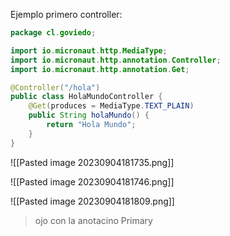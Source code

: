 
Ejemplo primero controller:

```java
package cl.goviedo;

import io.micronaut.http.MediaType;
import io.micronaut.http.annotation.Controller;
import io.micronaut.http.annotation.Get;

@Controller("/hola")
public class HolaMundoController {
    @Get(produces = MediaType.TEXT_PLAIN)
    public String holaMundo() {
        return "Hola Mundo";
    }
}
```

![[Pasted image 20230904181735.png]]

![[Pasted image 20230904181746.png]]


![[Pasted image 20230904181809.png]]

> ojo con la anotacino Primary


